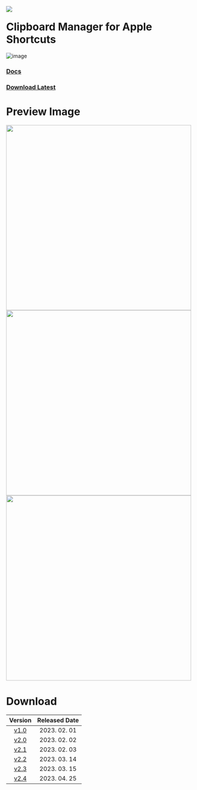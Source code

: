 <img align=left src="https://hits.seeyoufarm.com/api/count/incr/badge.svg?url=https%3A%2F%2Fgithub.com%2FEliF-Lee%2FEliF-Lee&count_bg=%236495ED&title_bg=%23555555&icon=aiqfome.svg&icon_color=%23F0FFFF&title=Thanks+for+Visiting&edge_flat=false" />

# Clipboard Manager for Apple Shortcuts
![image](https://user-images.githubusercontent.com/66173558/225175694-1491bf36-02d5-4ed2-9c7b-739e02e8857a.png)


### [Docs](https://lif-lee.notion.site/Clipboard-Manager-for-Apple-Shortcuts-260f40b2c4be4181b00a17638e4ccb1a)

### [Download Latest](https://github.com/Clipboard-Manager/Clipboard-Manager/releases/latest)



# Preview Image

<img src="https://user-images.githubusercontent.com/66173558/225060735-116c8ded-5f33-4828-9301-96c504fc0613.png" width="500">

<img src="https://user-images.githubusercontent.com/66173558/225175840-8ac48218-3f1d-4409-b9aa-0632f8a973ca.png" width="500">

<img src="https://user-images.githubusercontent.com/66173558/225197486-8ff7aa91-eb87-4047-807c-cbe30b9c4192.png" width="500">



# Download

| Version | Released Date |
| :-------------: | :-------------: |
| [v1.0](https://github.com/Clipboard-Manager/Clipboard-Manager/releases/tag/v1.0) | 2023. 02. 01 |
| [v2.0](https://github.com/Clipboard-Manager/Clipboard-Manager/releases/tag/v2.0) | 2023. 02. 02 |
| [v2.1](https://github.com/Clipboard-Manager/Clipboard-Manager/releases/tag/v2.1) | 2023. 02. 03 |
| [v2.2](https://github.com/Clipboard-Manager/Clipboard-Manager/releases/tag/v2.2) | 2023. 03. 14 |
| [v2.3](https://github.com/Clipboard-Manager/Clipboard-Manager/releases/tag/v2.3) | 2023. 03. 15 |
| [v2.4](https://github.com/Clipboard-Manager/Clipboard-Manager/releases/tag/v2.4) | 2023. 04. 25 |
